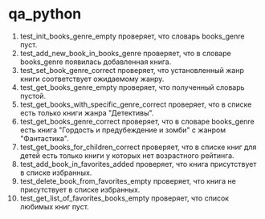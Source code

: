 # qa_python
1) test_init_books_genre_empty проверяет, что словарь books_genre пуст.
2) test_add_new_book_in_books_genre проверяет, что в словаре books_genre появилась добавленная книга.
3) test_set_book_genre_correct проверяет, что установленный жанр книги соответствует ожидаемому жанру.
4) test_get_books_genre_empty проверяет, что полученный словарь пустой.
5) test_get_books_with_specific_genre_correct проверяет, что в списке есть только книги жанра "Детективы".
6) test_get_books_genre_correct проверяет, что в словаре books_genre есть книга "Гордость и предубеждение и зомби" с жанром "Фантастика".
7) test_get_books_for_children_correct проверяет, что в списке книг для детей есть только книги у которых нет возрастного рейтинга.
8) test_add_book_in_favorites_added проверяет, что книга присутствует в списке избранных.
9) test_delete_book_from_favorites_empty проверяет, что книга не присутствует в списке избранных.
10) test_get_list_of_favorites_books_empty проверяет, что список любимых книг пуст.
